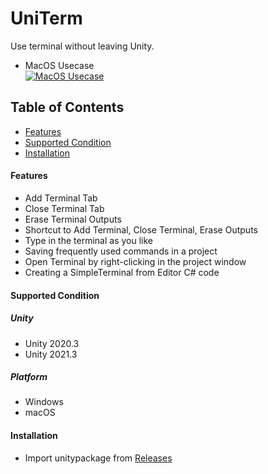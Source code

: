 # UniTerm
Use terminal without leaving Unity.
- MacOS Usecase  
[![MacOS Usecase](https://img.youtube.com/vi/h9AQWearwZw/0.jpg)](https://www.youtube.com/watch?v=h9AQWearwZw)
## Table of Contents
- [Features](#features)
- [Supported Condition](#supported-condition)
- [Installation](#installation)

#### Features
- Add Terminal Tab
- Close Terminal Tab
- Erase Terminal Outputs
- Shortcut to Add Terminal, Close Terminal, Erase Outputs
- Type in the terminal as you like
- Saving frequently used commands in a project
- Open Terminal by right-clicking in the project window
- Creating a SimpleTerminal from Editor C# code

#### Supported Condition
##### Unity
- Unity 2020.3
- Unity 2021.3
##### Platform
- Windows
- macOS

#### Installation
- Import unitypackage from [Releases](https://github.com/simpleandlazy/UniTerm/releases)
